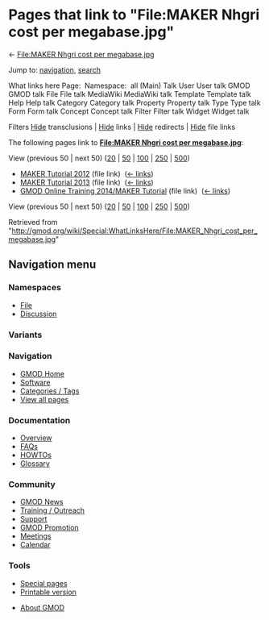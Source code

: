 <div id="mw-page-base" class="noprint">

</div>

<div id="mw-head-base" class="noprint">

</div>

<div id="content" class="mw-body" role="main">

<span id="top"></span>

<div id="mw-js-message" style="display:none;">

</div>



# <span dir="auto">Pages that link to "File:MAKER Nhgri cost per megabase.jpg"</span>

<div id="bodyContent">

<div id="contentSub">

← [File:MAKER Nhgri cost per
megabase.jpg](/wiki/File:MAKER_Nhgri_cost_per_megabase.jpg "File:MAKER Nhgri cost per megabase.jpg")

</div>

<div id="jump-to-nav" class="mw-jump">

Jump to: [navigation](#mw-navigation), [search](#p-search)

</div>

<div id="mw-content-text">

What links here Page:  Namespace:  all (Main) Talk User User talk GMOD
GMOD talk File File talk MediaWiki MediaWiki talk Template Template talk
Help Help talk Category Category talk Property Property talk Type Type
talk Form Form talk Concept Concept talk Filter Filter talk Widget
Widget talk

Filters
[Hide](/mediawiki/index.php?title=Special:WhatLinksHere/File:MAKER_Nhgri_cost_per_megabase.jpg&hidetrans=1 "Special:WhatLinksHere/File:MAKER Nhgri cost per megabase.jpg")
transclusions \|
[Hide](/mediawiki/index.php?title=Special:WhatLinksHere/File:MAKER_Nhgri_cost_per_megabase.jpg&hidelinks=1 "Special:WhatLinksHere/File:MAKER Nhgri cost per megabase.jpg")
links \|
[Hide](/mediawiki/index.php?title=Special:WhatLinksHere/File:MAKER_Nhgri_cost_per_megabase.jpg&hideredirs=1 "Special:WhatLinksHere/File:MAKER Nhgri cost per megabase.jpg")
redirects \|
[Hide](/mediawiki/index.php?title=Special:WhatLinksHere/File:MAKER_Nhgri_cost_per_megabase.jpg&hideimages=1 "Special:WhatLinksHere/File:MAKER Nhgri cost per megabase.jpg")
file links

The following pages link to **[File:MAKER Nhgri cost per
megabase.jpg](/wiki/File:MAKER_Nhgri_cost_per_megabase.jpg "File:MAKER Nhgri cost per megabase.jpg")**:

View (previous 50 \| next 50)
([20](/mediawiki/index.php?title=Special:WhatLinksHere/File:MAKER_Nhgri_cost_per_megabase.jpg&limit=20 "Special:WhatLinksHere/File:MAKER Nhgri cost per megabase.jpg")
\|
[50](/mediawiki/index.php?title=Special:WhatLinksHere/File:MAKER_Nhgri_cost_per_megabase.jpg&limit=50 "Special:WhatLinksHere/File:MAKER Nhgri cost per megabase.jpg")
\|
[100](/mediawiki/index.php?title=Special:WhatLinksHere/File:MAKER_Nhgri_cost_per_megabase.jpg&limit=100 "Special:WhatLinksHere/File:MAKER Nhgri cost per megabase.jpg")
\|
[250](/mediawiki/index.php?title=Special:WhatLinksHere/File:MAKER_Nhgri_cost_per_megabase.jpg&limit=250 "Special:WhatLinksHere/File:MAKER Nhgri cost per megabase.jpg")
\|
[500](/mediawiki/index.php?title=Special:WhatLinksHere/File:MAKER_Nhgri_cost_per_megabase.jpg&limit=500 "Special:WhatLinksHere/File:MAKER Nhgri cost per megabase.jpg"))

- [MAKER Tutorial 2012](/wiki/MAKER_Tutorial_2012 "MAKER Tutorial 2012")
  (file link) ‎ <span class="mw-whatlinkshere-tools">([←
  links](/mediawiki/index.php?title=Special:WhatLinksHere&target=MAKER+Tutorial+2012 "Special:WhatLinksHere"))</span>
- [MAKER Tutorial 2013](/wiki/MAKER_Tutorial_2013 "MAKER Tutorial 2013")
  (file link) ‎ <span class="mw-whatlinkshere-tools">([←
  links](/mediawiki/index.php?title=Special:WhatLinksHere&target=MAKER+Tutorial+2013 "Special:WhatLinksHere"))</span>
- [GMOD Online Training 2014/MAKER
  Tutorial](/wiki/GMOD_Online_Training_2014/MAKER_Tutorial "GMOD Online Training 2014/MAKER Tutorial")
  (file link) ‎ <span class="mw-whatlinkshere-tools">([←
  links](/mediawiki/index.php?title=Special:WhatLinksHere&target=GMOD+Online+Training+2014%2FMAKER+Tutorial "Special:WhatLinksHere"))</span>

View (previous 50 \| next 50)
([20](/mediawiki/index.php?title=Special:WhatLinksHere/File:MAKER_Nhgri_cost_per_megabase.jpg&limit=20 "Special:WhatLinksHere/File:MAKER Nhgri cost per megabase.jpg")
\|
[50](/mediawiki/index.php?title=Special:WhatLinksHere/File:MAKER_Nhgri_cost_per_megabase.jpg&limit=50 "Special:WhatLinksHere/File:MAKER Nhgri cost per megabase.jpg")
\|
[100](/mediawiki/index.php?title=Special:WhatLinksHere/File:MAKER_Nhgri_cost_per_megabase.jpg&limit=100 "Special:WhatLinksHere/File:MAKER Nhgri cost per megabase.jpg")
\|
[250](/mediawiki/index.php?title=Special:WhatLinksHere/File:MAKER_Nhgri_cost_per_megabase.jpg&limit=250 "Special:WhatLinksHere/File:MAKER Nhgri cost per megabase.jpg")
\|
[500](/mediawiki/index.php?title=Special:WhatLinksHere/File:MAKER_Nhgri_cost_per_megabase.jpg&limit=500 "Special:WhatLinksHere/File:MAKER Nhgri cost per megabase.jpg"))

</div>

<div class="printfooter">

Retrieved from
"<http://gmod.org/wiki/Special:WhatLinksHere/File:MAKER_Nhgri_cost_per_megabase.jpg>"

</div>

<div id="catlinks" class="catlinks catlinks-allhidden">

</div>

<div class="visualClear">

</div>

</div>

</div>

<div id="mw-navigation">

## Navigation menu

<div id="mw-head">



<div id="left-navigation">

<div id="p-namespaces" class="vectorTabs" role="navigation"
aria-labelledby="p-namespaces-label">

### Namespaces

- <span id="ca-nstab-image"><a href="/wiki/File:MAKER_Nhgri_cost_per_megabase.jpg" accesskey="c"
  title="View the file page [c]">File</a></span>
- <span id="ca-talk"><a
  href="/mediawiki/index.php?title=File_talk:MAKER_Nhgri_cost_per_megabase.jpg&amp;action=edit&amp;redlink=1"
  accesskey="t"
  title="Discussion about the content page [t]">Discussion</a></span>

</div>

<div id="p-variants" class="vectorMenu emptyPortlet" role="navigation"
aria-labelledby="p-variants-label">

### 

### Variants[](#)

<div class="menu">

</div>

</div>

</div>

<div id="right-navigation">





</div>



</div>

</div>

</div>

<div id="mw-panel">

<div id="p-logo" role="banner">

<a href="/wiki/Main_Page"
style="background-image: url(http://gmod.org/images/GMOD-cogs.png);"
title="Visit the main page"></a>

</div>

<div id="p-Navigation" class="portal" role="navigation"
aria-labelledby="p-Navigation-label">

### Navigation

<div class="body">

- <span id="n-GMOD-Home">[GMOD Home](/wiki/Main_Page)</span>
- <span id="n-Software">[Software](/wiki/GMOD_Components)</span>
- <span id="n-Categories-.2F-Tags">[Categories /
  Tags](/wiki/Categories)</span>
- <span id="n-View-all-pages">[View all
  pages](/wiki/Special:AllPages)</span>

</div>

</div>

<div id="p-Documentation" class="portal" role="navigation"
aria-labelledby="p-Documentation-label">

### Documentation

<div class="body">

- <span id="n-Overview">[Overview](/wiki/Overview)</span>
- <span id="n-FAQs">[FAQs](/wiki/Category:FAQ)</span>
- <span id="n-HOWTOs">[HOWTOs](/wiki/Category:HOWTO)</span>
- <span id="n-Glossary">[Glossary](/wiki/Glossary)</span>

</div>

</div>

<div id="p-Community" class="portal" role="navigation"
aria-labelledby="p-Community-label">

### Community

<div class="body">

- <span id="n-GMOD-News">[GMOD News](/wiki/GMOD_News)</span>
- <span id="n-Training-.2F-Outreach">[Training /
  Outreach](/wiki/Training_and_Outreach)</span>
- <span id="n-Support">[Support](/wiki/Support)</span>
- <span id="n-GMOD-Promotion">[GMOD
  Promotion](/wiki/GMOD_Promotion)</span>
- <span id="n-Meetings">[Meetings](/wiki/Meetings)</span>
- <span id="n-Calendar">[Calendar](/wiki/Calendar)</span>

</div>

</div>

<div id="p-tb" class="portal" role="navigation"
aria-labelledby="p-tb-label">

### Tools

<div class="body">

- <span id="t-specialpages"><a href="/wiki/Special:SpecialPages" accesskey="q"
  title="A list of all special pages [q]">Special pages</a></span>
- <span id="t-print"><a
  href="/mediawiki/index.php?title=Special:WhatLinksHere/File:MAKER_Nhgri_cost_per_megabase.jpg&amp;printable=yes"
  rel="alternate" accesskey="p"
  title="Printable version of this page [p]">Printable version</a></span>

</div>

</div>

</div>

</div>

<div id="footer" role="contentinfo">

- <span id="footer-places-about">[About
  GMOD](/wiki/GMOD:About "GMOD:About")</span>

<!-- -->






</div>
